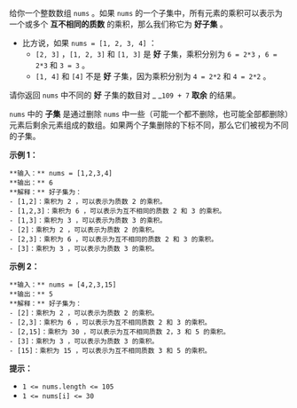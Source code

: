 给你一个整数数组 `nums` 。如果 `nums` 的一个子集中，所有元素的乘积可以表示为一个或多个 **互不相同的质数** 的乘积，那么我们称它为
**好子集**  。

  * 比方说，如果 `nums = [1, 2, 3, 4]` ： 
    * `[2, 3]` ，`[1, 2, 3]` 和 `[1, 3]` 是 **好**  子集，乘积分别为 `6 = 2*3` ，`6 = 2*3` 和 `3 = 3` 。
    * `[1, 4]` 和 `[4]` 不是 **好**  子集，因为乘积分别为 `4 = 2*2` 和 `4 = 2*2` 。

请你返回 `nums` 中不同的  **好**  子集的数目对 _ _`109 + 7`  **取余**  的结果。

`nums` 中的 **子集**  是通过删除 `nums`
中一些（可能一个都不删除，也可能全部都删除）元素后剩余元素组成的数组。如果两个子集删除的下标不同，那么它们被视为不同的子集。



**示例 1：**

    
    
    **输入：** nums = [1,2,3,4]
    **输出：** 6
    **解释：** 好子集为：
    - [1,2]：乘积为 2 ，可以表示为质数 2 的乘积。
    - [1,2,3]：乘积为 6 ，可以表示为互不相同的质数 2 和 3 的乘积。
    - [1,3]：乘积为 3 ，可以表示为质数 3 的乘积。
    - [2]：乘积为 2 ，可以表示为质数 2 的乘积。
    - [2,3]：乘积为 6 ，可以表示为互不相同的质数 2 和 3 的乘积。
    - [3]：乘积为 3 ，可以表示为质数 3 的乘积。
    

**示例 2：**

    
    
    **输入：** nums = [4,2,3,15]
    **输出：** 5
    **解释：** 好子集为：
    - [2]：乘积为 2 ，可以表示为质数 2 的乘积。
    - [2,3]：乘积为 6 ，可以表示为互不相同质数 2 和 3 的乘积。
    - [2,15]：乘积为 30 ，可以表示为互不相同质数 2，3 和 5 的乘积。
    - [3]：乘积为 3 ，可以表示为质数 3 的乘积。
    - [15]：乘积为 15 ，可以表示为互不相同质数 3 和 5 的乘积。
    



**提示：**

  * `1 <= nums.length <= 105`
  * `1 <= nums[i] <= 30`


